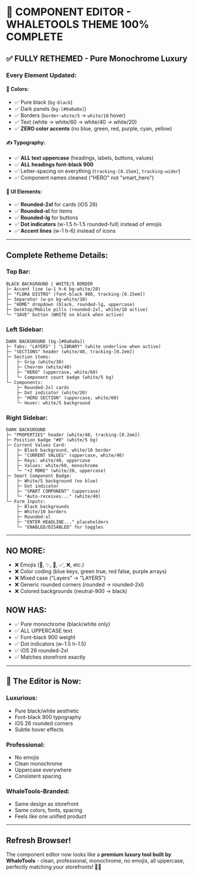 # 🎉 COMPONENT EDITOR - WHALETOOLS THEME 100% COMPLETE

## ✅ FULLY RETHEMED - Pure Monochrome Luxury

### Every Element Updated:

#### 🎨 Colors:
- ✅ Pure black (`bg-black`)
- ✅ Dark panels (`bg-[#0a0a0a]`)
- ✅ Borders (`border-white/5` → `white/10` hover)
- ✅ Text (white → white/60 → white/40 → white/20)
- ✅ **ZERO color accents** (no blue, green, red, purple, cyan, yellow)

#### ✍️ Typography:
- ✅ **ALL text uppercase** (headings, labels, buttons, values)
- ✅ **ALL headings font-black 900**
- ✅ Letter-spacing on everything (`tracking-[0.15em]`, `tracking-wider`)
- ✅ Component names cleaned ("HERO" not "smart_hero")

#### 🔲 UI Elements:
- ✅ **Rounded-2xl** for cards (iOS 26)
- ✅ **Rounded-xl** for items
- ✅ **Rounded-lg** for buttons
- ✅ **Dot indicators** (w-1.5 h-1.5 rounded-full) instead of emojis
- ✅ **Accent lines** (w-1 h-6) instead of icons

---

## Complete Retheme Details:

### Top Bar:
```
BLACK BACKGROUND | WHITE/5 BORDER
├─ Accent line (w-1 h-6 bg-white/20)
├─ "FLORA DISTRO" (font-black 900, tracking-[0.15em])
├─ Separator (w-px bg-white/10)
├─ "HOME" dropdown (black, rounded-lg, uppercase)
├─ Desktop/Mobile pills (rounded-2xl, white/10 active)
└─ "SAVE" button (WHITE on black when active)
```

### Left Sidebar:
```
DARK BACKGROUND (bg-[#0a0a0a])
├─ Tabs: "LAYERS" | "LIBRARY" (white underline when active)
├─ "SECTIONS" header (white/40, tracking-[0.2em])
├─ Section items:
│   ├─ Grip (white/30)
│   ├─ Chevron (white/40)
│   ├─ "HERO" (uppercase, white/60)
│   └─ Component count badge (white/5 bg)
└─ Components:
    ├─ Rounded-2xl cards
    ├─ Dot indicator (white/20)
    ├─ "HERO SECTION" (uppercase, white/60)
    └─ Hover: white/5 background
```

### Right Sidebar:
```
DARK BACKGROUND
├─ "PROPERTIES" header (white/40, tracking-[0.2em])
├─ Position badge "#0" (white/5 bg)
├─ Current Values Card:
│   ├─ Black background, white/10 border
│   ├─ "CURRENT VALUES" (uppercase, white/40)
│   ├─ Keys: white/40, uppercase
│   ├─ Values: white/60, monochrome
│   └─ "+2 MORE" (white/20, uppercase)
├─ Smart Component Badge:
│   ├─ White/5 background (no blue)
│   ├─ Dot indicator
│   ├─ "SMART COMPONENT" (uppercase)
│   └─ "Auto-receives..." (white/40)
└─ Form Inputs:
    ├─ Black backgrounds
    ├─ White/10 borders
    ├─ Rounded-xl
    ├─ "ENTER HEADLINE..." placeholders
    └─ "ENABLED/DISABLED" for toggles
```

---

## NO MORE:
- ❌ Emojis (📝, ✨, 🎯, ✅, ❌, etc.)
- ❌ Color coding (blue keys, green true, red false, purple arrays)
- ❌ Mixed case ("Layers" → "LAYERS")
- ❌ Generic rounded corners (rounded → rounded-2xl)
- ❌ Colored backgrounds (neutral-900 → black)

## NOW HAS:
- ✅ Pure monochrome (black/white only)
- ✅ ALL UPPERCASE text
- ✅ Font-black 900 weight
- ✅ Dot indicators (w-1.5 h-1.5)
- ✅ iOS 26 rounded-2xl
- ✅ Matches storefront exactly

---

## 🎨 The Editor is Now:

### Luxurious:
- Pure black/white aesthetic
- Font-black 900 typography
- iOS 26 rounded corners
- Subtle hover effects

### Professional:
- No emojis
- Clean monochrome
- Uppercase everywhere
- Consistent spacing

### WhaleTools-Branded:
- Same design as storefront
- Same colors, fonts, spacing
- Feels like one unified product

---

## Refresh Browser!

The component editor now looks like a **premium luxury tool built by WhaleTools** - clean, professional, monochrome, no emojis, all uppercase, perfectly matching your storefronts! 🎨✨

